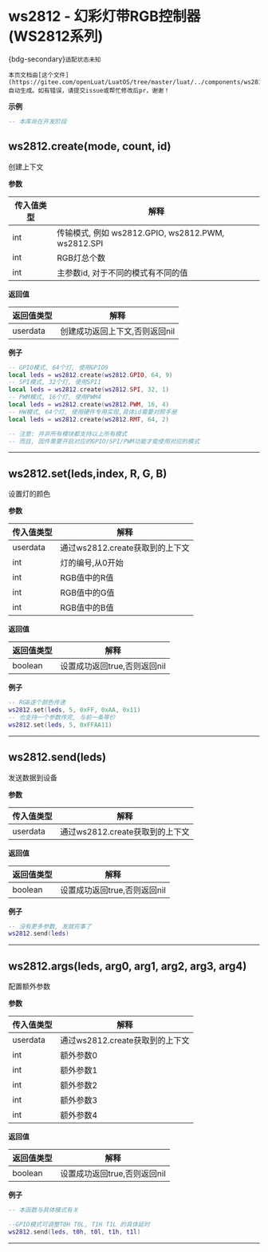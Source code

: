 # ws2812 - 幻彩灯带RGB控制器(WS2812系列)

{bdg-secondary}`适配状态未知`

```{note}
本页文档由[这个文件](https://gitee.com/openLuat/LuatOS/tree/master/luat/../components/ws2812/binding/luat_lib_ws2812.c)自动生成。如有错误，请提交issue或帮忙修改后pr，谢谢！
```


**示例**

```lua
-- 本库尚在开发阶段

```

## ws2812.create(mode, count, id)



创建上下文

**参数**

|传入值类型|解释|
|-|-|
|int|传输模式, 例如 ws2812.GPIO, ws2812.PWM, ws2812.SPI|
|int|RGB灯总个数|
|int|主参数id, 对于不同的模式有不同的值|

**返回值**

|返回值类型|解释|
|-|-|
|userdata|创建成功返回上下文,否则返回nil|

**例子**

```lua
-- GPIO模式, 64个灯, 使用GPIO9
local leds = ws2812.create(ws2812.GPIO, 64, 9)
-- SPI模式, 32个灯, 使用SPI1
local leds = ws2812.create(ws2812.SPI, 32, 1)
-- PWM模式, 16个灯, 使用PWM4
local leds = ws2812.create(ws2812.PWM, 16, 4)
-- HW模式, 64个灯, 使用硬件专用实现,具体id需要对照手册
local leds = ws2812.create(ws2812.RMT, 64, 2)

-- 注意: 并非所有模块都支持以上所有模式
-- 而且, 固件需要开启对应的GPIO/SPI/PWM功能才能使用对应的模式


```

---

## ws2812.set(leds,index, R, G, B)



设置灯的颜色

**参数**

|传入值类型|解释|
|-|-|
|userdata|通过ws2812.create获取到的上下文|
|int|灯的编号,从0开始|
|int|RGB值中的R值|
|int|RGB值中的G值|
|int|RGB值中的B值|

**返回值**

|返回值类型|解释|
|-|-|
|boolean|设置成功返回true,否则返回nil|

**例子**

```lua
-- RGB逐个颜色传递
ws2812.set(leds, 5, 0xFF, 0xAA, 0x11)
-- 也支持一个参数传完, 与前一条等价
ws2812.set(leds, 5, 0xFFAA11)

```

---

## ws2812.send(leds)



发送数据到设备

**参数**

|传入值类型|解释|
|-|-|
|userdata|通过ws2812.create获取到的上下文|

**返回值**

|返回值类型|解释|
|-|-|
|boolean|设置成功返回true,否则返回nil|

**例子**

```lua
-- 没有更多参数, 发就完事了
ws2812.send(leds)

```

---

## ws2812.args(leds, arg0, arg1, arg2, arg3, arg4)



配置额外参数

**参数**

|传入值类型|解释|
|-|-|
|userdata|通过ws2812.create获取到的上下文|
|int|额外参数0|
|int|额外参数1|
|int|额外参数2|
|int|额外参数3|
|int|额外参数4|

**返回值**

|返回值类型|解释|
|-|-|
|boolean|设置成功返回true,否则返回nil|

**例子**

```lua
-- 本函数与具体模式有关

--GPIO模式可调整T0H T0L, T1H T1L 的具体延时
ws2812.send(leds, t0h, t0l, t1h, t1l)

```

---

